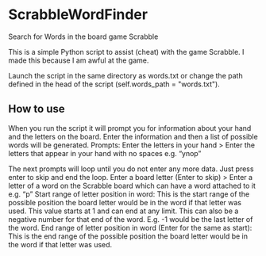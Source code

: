 # ScrabbleWordFinder
Search for Words in the board game Scrabble

This is a simple Python script to assist (cheat) with the game Scrabble.
I made this because I am awful at the game.

Launch the script in the same directory as words.txt or change the path defined in the head of the script (self.words_path = "words.txt").

How to use
----------

When you run the script it will prompt you for information about your hand and the letters on the board. Enter the information and then a list of possible words will be generated.
Prompts:
Enter the letters in your hand >
Enter the letters that appear in your hand with no spaces e.g. “ynop”

The next prompts will loop until you do not enter any more data. Just press enter to skip and end the loop.
Enter a board letter (Enter to skip) >
Enter a letter of a word on the Scrabble board which can have a word attached to it e.g. “p”
Start range of letter position in word:
This is the start range of the possible position the board letter would be in the word if that letter was used. This value starts at 1 and can end at any limit. This can also be a negative number for that end of the word. E.g. -1 would be the last letter of the word.
End range of letter position in word (Enter for the same as start):
This is the end range of the possible position the board letter would be in the word if that letter was used. 
